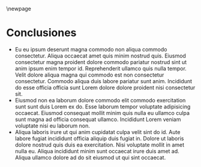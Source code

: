 \newpage

# Conclusiones

* Eu eu ipsum deserunt magna commodo non aliqua commodo consectetur. Aliqua occaecat amet quis minim nostrud quis. Eiusmod consectetur magna proident dolore commodo pariatur nostrud sint ut anim ipsum enim tempor id. Reprehenderit ullamco quis nulla tempor. Velit dolore aliqua magna qui commodo est non consectetur consectetur. Commodo aliqua duis labore pariatur sunt anim. Incididunt do esse officia officia sunt Lorem dolore dolore proident nisi consectetur sit.
* Eiusmod non ea laborum dolore commodo elit commodo exercitation sunt sunt duis Lorem ex do. Esse laborum tempor voluptate adipisicing occaecat. Eiusmod consequat mollit minim quis nulla eu ullamco culpa sunt magna ad officia consequat ullamco. Incididunt Lorem veniam voluptate nisi eu laborum non.
* Aliqua laboris irure ut qui anim cupidatat culpa velit sint do id. Aute labore fugiat incididunt officia aliquip duis fugiat in. Dolore ut laboris dolore nostrud quis duis ea exercitation. Nisi voluptate mollit in amet nulla eu. Aliqua incididunt minim sunt occaecat irure duis amet ad. Aliqua ullamco dolore ad do sit eiusmod ut qui sint occaecat.

